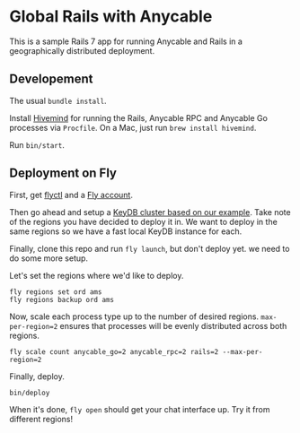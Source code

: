 # Global Rails with Anycable

This is a sample Rails 7 app for running Anycable and Rails in a geographically distributed deployment.

## Developement

The usual `bundle install`.

Install [Hivemind](https://github.com/DarthSim/hivemind/releases) for running the Rails, Anycable RPC and Anycable Go processes via `Procfile`. On a Mac, just run `brew install hivemind`.

Run `bin/start`.
## Deployment on Fly

First, get [flyctl](https://fly.io/docs/getting-started/installing-flyctl/) and a [Fly account](https://fly.io/docs/getting-started/login-to-fly/).

Then go ahead and setup a [KeyDB cluster based on our example](https://github.com/fly-apps/keydb). Take note
of the regions you have decided to deploy it in. We want to deploy in the same regions so we have a fast local KeyDB
instance for each.

Finally, clone this repo and run `fly launch`, but don't deploy yet. we need to do some more setup.

Let's set the regions where we'd like to deploy.

```
fly regions set ord ams
fly regions backup ord ams
```

Now, scale each process type up to the number of desired regions. `max-per-region=2` ensures that processes will be evenly distributed across both regions.

```
fly scale count anycable_go=2 anycable_rpc=2 rails=2 --max-per-region=2
```

Finally, deploy.

`bin/deploy`

When it's done, `fly open` should get your chat interface up. Try it from different regions!